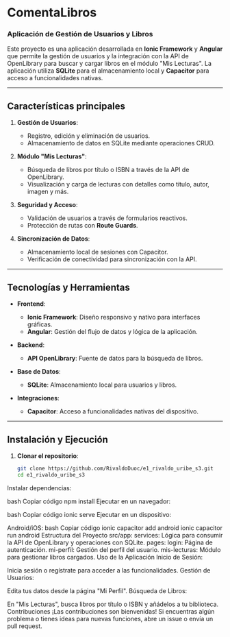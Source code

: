 # ComentaLibros

### Aplicación de Gestión de Usuarios y Libros

Este proyecto es una aplicación desarrollada en **Ionic Framework** y **Angular** que permite la gestión de usuarios y la integración con la API de OpenLibrary para buscar y cargar libros en el módulo "Mis Lecturas". La aplicación utiliza **SQLite** para el almacenamiento local y **Capacitor** para acceso a funcionalidades nativas.

---

## **Características principales**

1. **Gestión de Usuarios**:
   - Registro, edición y eliminación de usuarios.
   - Almacenamiento de datos en SQLite mediante operaciones CRUD.

2. **Módulo "Mis Lecturas"**:
   - Búsqueda de libros por título o ISBN a través de la API de OpenLibrary.
   - Visualización y carga de lecturas con detalles como título, autor, imagen y más.

3. **Seguridad y Acceso**:
   - Validación de usuarios a través de formularios reactivos.
   - Protección de rutas con **Route Guards**.

4. **Sincronización de Datos**:
   - Almacenamiento local de sesiones con Capacitor.
   - Verificación de conectividad para sincronización con la API.

---

## **Tecnologías y Herramientas**

- **Frontend**:
  - **Ionic Framework**: Diseño responsivo y nativo para interfaces gráficas.
  - **Angular**: Gestión del flujo de datos y lógica de la aplicación.
  
- **Backend**:
  - **API OpenLibrary**: Fuente de datos para la búsqueda de libros.

- **Base de Datos**:
  - **SQLite**: Almacenamiento local para usuarios y libros.

- **Integraciones**:
  - **Capacitor**: Acceso a funcionalidades nativas del dispositivo.

---

## **Instalación y Ejecución**

1. **Clonar el repositorio**:
   ```bash
   git clone https://github.com/RivaldoDuoc/e1_rivaldo_uribe_s3.git
   cd e1_rivaldo_uribe_s3
Instalar dependencias:

bash
Copiar código
npm install
Ejecutar en un navegador:

bash
Copiar código
ionic serve
Ejecutar en un dispositivo:

Android/iOS:
bash
Copiar código
ionic capacitor add android
ionic capacitor run android
Estructura del Proyecto
src/app:
services: Lógica para consumir la API de OpenLibrary y operaciones con SQLite.
pages:
login: Página de autenticación.
mi-perfil: Gestión del perfil del usuario.
mis-lecturas: Módulo para gestionar libros cargados.
Uso de la Aplicación
Inicio de Sesión:

Inicia sesión o regístrate para acceder a las funcionalidades.
Gestión de Usuarios:

Edita tus datos desde la página "Mi Perfil".
Búsqueda de Libros:

En "Mis Lecturas", busca libros por título o ISBN y añádelos a tu biblioteca.
Contribuciones
¡Las contribuciones son bienvenidas! Si encuentras algún problema o tienes ideas para nuevas funciones, abre un issue o envía un pull request.


